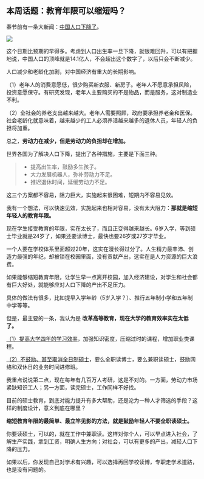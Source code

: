 ## 本周话题：教育年限可以缩短吗？

春节前有一条大新闻：[中国人口下降了](https://finance.sina.com.cn/tech/roll/2023-01-17/doc-imyanfvs5748585.shtml)。

![](https://cdn.beekka.com/blogimg/asset/202301/bg2023012113.webp)

这个日期比预期的早得多。考虑到人口出生率一旦下降，就很难回升，可以有把握地说，中国人口的顶峰就是14.1亿人，不会超出这个数字了，以后只会不断减少。

人口减少和老龄化加剧，对中国经济有重大的长期影响。

（1）老年人的消费意愿低，很少购买新衣服、新房子。老年人不愿意承担风险，投资意愿保守。有研究发现，老年人主要购买的不是物品，而是服务，这对制造业不利。

（2）全社会的养老支出越来越大。老年人需要照顾，政府要承担养老金和医保。社会老龄化就意味着，越来越少的工人必须养活越来越多的退休人员，年轻人的负担将加重。

总之，**劳动力在减少，但是劳动力的负担却在增加。**

世界各国为了解决人口下降，提出了各种措施，主要是下面三种。

> - 提高出生率，鼓励多生孩子。
> - 大力发展机器人，弥补劳动力不足。
> - 推迟退休时间，延缓劳动力不足。

这三个方案都不容易，阻力巨大，实施起来很困难，短期内不容易见效。

我有一个想法，可以快速见效，实施起来也相对容易，没有太大阻力：**那就是缩短年轻人的教育年限。**

现在学生接受教育的年限，实在太长了，而且正变得越来越长。6岁入学，等到硕士毕业就是24岁了，如果还要读博士，最快也要26岁或27岁才毕业。

一个人要在学校体系里面超过20年，这实在漫长得过分了。人生精力最丰沛、创造力最强的年纪，却被锁在校园里面，没有贡献产出，这实在是人力资源的巨大浪费。

如果能够缩短教育年限，让学生早一点离开校园，加入经济建设，对学生和社会都有巨大好处，就能够应对人口下降的产出不足压力。

具体的做法有很多，比如提早入学年龄（5岁入学？）、推行五年制小学和五年制中学等等。

但是，最主要的一条，我认为是 **改革高等教育，现在大学的教育效率实在太低了。**

<u>（1）提高大学四年的学习效率</u>，加强知识密度，压缩过时的课程，增加职业类课程。

<u>（2）不鼓励、甚至取消全日制硕士</u>，要么全职读博士，要么兼职读硕士，鼓励网络和双休日的业务时间进修班。

我重点说说第二点，现在每年有几百万人考研，这是不对的。一方面，劳动力市场紧缺知识工人；另一方面，读完硕士，工作同样不好找。

目前的硕士教育，到底对能力提升有多大帮助，还是沦为一种人才筛选的手段？这样的制度设计，意义到底在哪里？

**缩短教育年限的最简单、最立竿见影的方法，就是鼓励年轻人不要全职读硕士。**

你要读硕士，可以的，就在工作中兼职读。这样对你个人，可以早点进入社会，了解生产实践，拿到工资，明确人生方向；对社会，可以有更多的产出，减轻人口下降的压力。

如果以后，你发现自己对学术有兴趣，可以选择再回学校读博，专职走学术道路，也是没有问题的。

